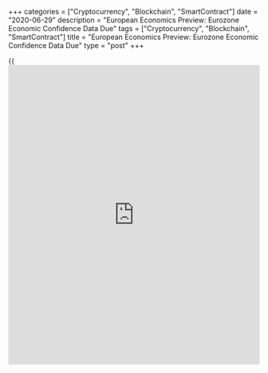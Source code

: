 +++
categories = ["Cryptocurrency", "Blockchain", "SmartContract"]
date = "2020-06-29"
description = "European Economics Preview: Eurozone Economic Confidence Data Due"
tags = ["Cryptocurrency", "Blockchain", "SmartContract"]
title = "European Economics Preview: Eurozone Economic Confidence Data Due"
type = "post"
+++

{{<iframe id="large-banner" src="https://www.bounty.group/#slide=1.0" width="100%" height="600" scrolling="no" style="border: 0px solid rgb(216, 221, 230); border-radius: 3px;">}}

Economic confidence from euro area and flash inflation from Germany are
due on Monday, headlining a busy day for the European economic [news](https://www.letsplayfx.com/blog/forex-news-website/).

At 3.00 am ET, Spain's statistical office INE publishes consumer prices
for June. Prices had declined 0.9 percent on a yearly basis in May.

In the meantime, unemployment from Hungary and economic confidence from
Turkey are due.

At 3.30 am ET, Statistics Sweden is set to release foreign trade figures
for May. The trade surplus totaled SEK 7.6 billion in April.

At 4.30 am ET, the Bank of England is scheduled to release mortgage
approvals data for May. The number of mortgage approvals is forecast to
rise to 25,000 in May from 15,850 in April.

At 5.00 am ET, Eurozone economic sentiment survey results are due from
the European Commission. The economic confidence index is forecast to
rise to 80 in June from 67.5 in May.

At 8.00 am ET, Destatis is scheduled to publish Germany's consumer
prices for June. Economists forecast inflation to remain unchanged at
0.6 percent.

For comments and feedback [contact](https://www.playgroundfx.com/contact/): editorial@rtt[news](https://www.letsplayfx.com/blog/forex-news-website/).com

[Economic News][1]

 **What parts of the world are seeing the best (and worst) economic
performances lately? Click[here][2] to check out our [Econ Scorecard][2]
and find out! See up-to-the-moment [ranking](https://www.playgroundfx.com/blog/crypto-exchange-ranking/)s for the best and worst
performers in [GDP][3], [unemployment rate][4], [inflation][5] and much
more.**

   1. www.rtt[news](https://www.letsplayfx.com/blog/forex-news-website/).com/Content/EconomicNews.aspx
   2. www.rtt[news](https://www.letsplayfx.com/blog/forex-news-website/).com/economic-scorecard/world-rank/PPI/highest-performance.aspx
   3. www.rtt[news](https://www.letsplayfx.com/blog/forex-news-website/).com/economic-scorecard/world-rank/GDP/highest-performance.aspx
   4. www.rtt[news](https://www.letsplayfx.com/blog/forex-news-website/).com/economic-scorecard/world-rank/unemployment-rate/lowest-performance.aspx
   5. www.rtt[news](https://www.letsplayfx.com/blog/forex-news-website/).com/economic-scorecard/world-rank/CPI/highest-performance.aspx